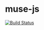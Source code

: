 # muse-js

[![Build Status](https://travis-ci.org/urish/muse-js.png?branch=master)](https://travis-ci.org/urish/muse-js)
